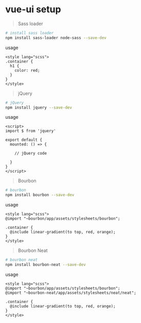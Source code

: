 # vue-ui setup

> Sass loader

``` bash
# install sass loader
npm install sass-loader node-sass --save-dev
```

usage
```
<style lang="scss">
.container {
  h1 {
    color: red;
  }
}
</style>
```

> jQuery

``` bash
# jQuery
npm install jquery --save-dev
```

usage
```
<script>
import $ from 'jquery'

export default {
  mounted: () => {

    // jQuery code

  }
}
</script>
```

> Bourbon
```bash
# bourbon
npm install bourbon --save-dev
```

usage
```
<style lang="scss">
@import "~bourbon/app/assets/stylesheets/bourbon";

.container {
  @include linear-gradient(to top, red, orange);
}
</style>
```

> Bourbon Neat
```bash
# bourbon neat
npm install bourbon-neat --save-dev
```

usage
```
<style lang="scss">
@import "~bourbon/app/assets/stylesheets/bourbon";
@import "~bourbon-neat/app/assets/stylesheets/neat/neat";

.container {
  @include linear-gradient(to top, red, orange);
}
</style>
```
